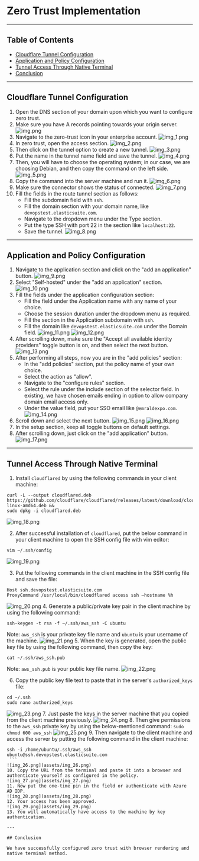 # Zero Trust Implementation

---

## Table of Contents

- [Cloudflare Tunnel Configuration](#cloudflare-tunnel-configuration)
- [Application and Policy Configuration](#application-and-policy-configuration)
- [Tunnel Access Through Native Terminal](#tunnel-access-through-native-terminal)
- [Conclusion](#conclusion)

---

## Cloudflare Tunnel Configuration

1. Open the DNS section of your domain upon which you want to configure zero trust.
2. Make sure you have A records pointing towards your origin server.
   ![img.png](assets/img.png)
3. Navigate to the zero-trust icon in your enterprise account.
   ![img_1.png](assets/img_1.png)
4. In zero trust, open the access section.
   ![img_2.png](assets/img_2.png)
5. Then click on the tunnel option to create a new tunnel.
   ![img_3.png](assets/img_3.png)
6. Put the name in the tunnel name field and save the tunnel.
   ![img_4.png](assets/img_4.png)
7. Then, you will have to choose the operating system; in our case, we are choosing Debian, and then copy the command on
   the left side.
   ![img_5.png](assets/img_5.png)
8. Copy the command into the server machine and run it.
   ![img_6.png](assets/img_6.png)
9. Make sure the connector shows the status of connected.
   ![img_7.png](assets/img_7.png)
10. Fill the fields in the route tunnel section as follows:
    - Fill the subdomain field with `ssh`.
    - Fill the domain section with your domain name, like `devopstest.elasticsuite.com`.
    - Navigate to the dropdown menu under the Type section.
    - Put the type SSH with port 22 in the section like `localhost:22`.
    - Save the tunnel.
      ![img_8.png](assets/img_8.png)

---

## Application and Policy Configuration

1. Navigate to the application section and click on the "add an application" button.
   ![img_9.png](assets/img_9.png)
2. Select "Self-hosted" under the "add an application" section.
   ![img_10.png](assets/img_10.png)
3. Fill the fields under the application configuration section:
    - Fill the field under the Application name with any name of your choice.
    - Choose the session duration under the dropdown menu as required.
    - Fill the section in the Application subdomain with `ssh`.
    - Fill the domain like `devopstest.elasticsuite.com` under the Domain field.
      ![img_11.png](assets/img_11.png)
      ![img_12.png](assets/img_12.png)
4. After scrolling down, make sure the "Accept all available identity providers" toggle button is on, and then select
   the next button.
   ![img_13.png](assets/img_13.png)
5. After performing all steps, now you are in the "add policies" section:
    - In the "add policies" section, put the policy name of your own choice.
    - Select the action as "allow".
    - Navigate to the "configure rules" section.
    - Select the rule under the include section of the selector field. In existing, we have chosen emails ending in
      option to allow company domain email access only.
    - Under the value field, put your SSO email like `@emraldexpo.com`.
      ![img_14.png](assets/img_14.png)
6. Scroll down and select the next button.
   ![img_15.png](assets/img_15.png)
   ![img_16.png](assets/img_16.png)
7. In the setup section, keep all toggle buttons on default settings.
8. After scrolling down, just click on the "add application" button.
   ![img_17.png](assets/img_17.png)

---

## Tunnel Access Through Native Terminal

1. Install `cloudflared` by using the following commands in your client machine:

```
curl -L --output cloudflared.deb https://github.com/cloudflare/cloudflared/releases/latest/download/cloudflared-linux-amd64.deb &&  
sudo dpkg -i cloudflared.deb
   ```
![img_18.png](assets/img_18.png)

2. After successful installation of `cloudflared`, put the below command in your client machine to open the SSH config
   file with vim editor:

```
vim ~/.ssh/config
   ```
![img_19.png](assets/img_19.png)

3. Put the following commands in the client machine in the SSH config file and save the file:

```
Host ssh.devopstest.elasticsuite.com
ProxyCommand /usr/local/bin/cloudflared access ssh –hostname %h
   ```
![img_20.png](assets/img_20.png)
4. Generate a public/private key pair in the client machine by using the following command:

```
ssh-keygen -t rsa -f ~/.ssh/aws_ssh -C ubuntu
```

Note: `aws_ssh` is your private key file name and `ubuntu` is your username of the machine.
![img_21.png](assets/img_21.png)
5. When the key is generated, open the public key file by using the following command, then copy the key:

```
cat ~/.ssh/aws_ssh.pub
```

Note: `aws_ssh.pub` is your public key file name.
![img_22.png](assets/img_22.png)

6. Copy the public key file text to paste that in the server's `authorized_keys` file:

```
cd ~/.ssh
sudo nano authorized_keys
   ```
![img_23.png](assets/img_23.png)
7. Just paste the keys in the server machine that you copied from the client machine previously.
![img_24.png](assets/img_24.png)
8. Then give permissions to the `aws_ssh` private key by using the below-mentioned command:
    ```
    sudo chmod 600 aws_ssh
    ```
![img_25.png](assets/img_25.png)
9. Then navigate to the client machine and access the server by putting the following command in the client machine:
   ```
   ssh -i /home/ubuntu/.ssh/aws_ssh ubuntu@ssh.devopstest.elasticsuite.com
    ```
![img_26.png](assets/img_26.png)
10. Copy the URL from the terminal and paste it into a browser and authenticate yourself as configured in the policy.
![img_27.png](assets/img_27.png)
11. Now put the one-time pin in the field or authenticate with Azure AD IDP.
![img_28.png](assets/img_28.png)
12. Your access has been approved.
![img_29.png](assets/img_29.png)
13. You will automatically have access to the machine by key authentication.

---

## Conclusion

We have successfully configured zero trust with browser rendering and native terminal method.

